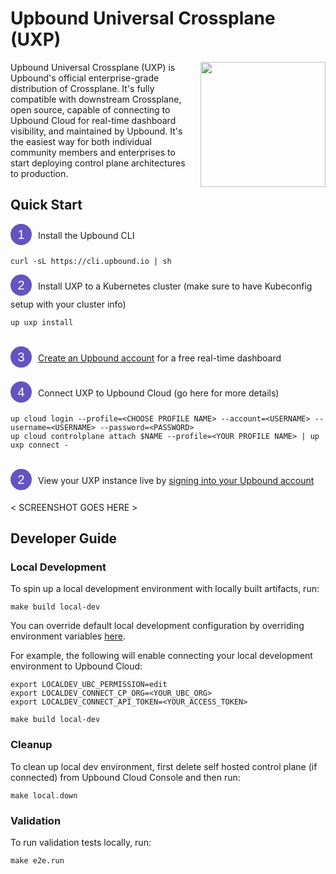 # Upbound Universal Crossplane (UXP)

<style>
    .numberCircle {
        border-radius: 50%;
        width: 22px;
        height: 22px;
        padding: 4px;
        background: #6553C0;
        border: 2px solid #6553C0;
        color: #fff;
        text-align: center;
        display: inline-block;
        margin-right: 10px;
        margin-bottom:5px;

        font: 20px Arial, sans-serif;
    }
</style>

<a href="https://upbound.io/uxp">
    <img align="right" style="margin-left: 20px" src="https://raw.githubusercontent.com/upbound/universal-crossplane/main/docs/media/logo.png?token=AAC27SIXWKA3P4XMLPDFQXDAUML7I" width=200 />
</a>

Upbound Universal Crossplane (UXP) is Upbound's official enterprise-grade distribution of Crossplane. It's fully compatible with downstream Crossplane, open source, capable of connecting to Upbound Cloud for real-time dashboard visibility, and maintained by Upbound. It's the easiest way for both individual community members and enterprises to start deploying control plane architectures to production.

## Quick Start


<div><div class="numberCircle">1</div>Install the Upbound CLI</div>

```
curl -sL https://cli.upbound.io | sh
```


<div><div class="numberCircle">2</div>Install UXP to a Kubernetes cluster (make sure to have Kubeconfig setup with your cluster info)</div>

```
up uxp install
```

<br/>

<div><div class="numberCircle">3</div><a href="https://cloud.upbound.io/register">Create an Upbound account</a> for a free real-time dashboard</div>

<br/>

<div><div class="numberCircle">4</div>Connect UXP to Upbound Cloud (go here for more details)</div>

```
up cloud login --profile=<CHOOSE PROFILE NAME> --account=<USERNAME> --username=<USERNAME> --password=<PASSWORD>
up cloud controlplane attach $NAME --profile=<YOUR PROFILE NAME> | up uxp connect -
```

<br/>

<div><div class="numberCircle">2</div>View your UXP instance live by <a href="https://cloud.upbound.io/login">signing into your Upbound account</a></div>


< SCREENSHOT GOES HERE >

## Developer Guide

### Local Development

To spin up a local development environment with locally built artifacts, run:

```
make build local-dev
```

You can override default local development configuration by overriding environment
variables [here](https://github.com/upbound/universal-crossplane/blob/main/cluster/local/config/config.env).

For example, the following will enable connecting your local development environment to Upbound Cloud:

```
export LOCALDEV_UBC_PERMISSION=edit
export LOCALDEV_CONNECT_CP_ORG=<YOUR_UBC_ORG>
export LOCALDEV_CONNECT_API_TOKEN=<YOUR_ACCESS_TOKEN>

make build local-dev
```

### Cleanup

To clean up local dev environment, first delete self hosted control plane (if connected) from Upbound Cloud Console
and then run:

```
make local.down
```

### Validation

To run validation tests locally, run:

```
make e2e.run
```